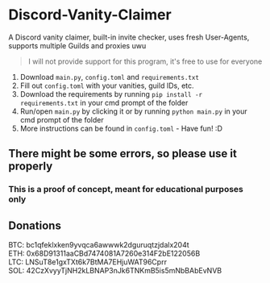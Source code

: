 # Discord-Vanity-Claimer
A Discord vanity claimer, built-in invite checker, uses fresh User-Agents, supports multiple Guilds and proxies uwu
> I will not provide support for this program, it's free to use for everyone

1. Download `main.py`, `config.toml` and `requirements.txt`
2. Fill out `config.toml` with your vanities, guild IDs, etc.
3. Download the requirements by running `pip install -r requirements.txt`  in your cmd prompt of the folder
4. Run/open `main.py` by clicking it or by running `python main.py` in your cmd prompt of the folder
5. More instructions can be found in `config.toml` - Have fun! :D

## There might be some errors, so please use it properly
### This is a proof of concept, meant for educational purposes only

## Donations
BTC: bc1qfeklxken9yvqca6awwwk2dguruqtzjdalx204t<br>
ETH: 0x68D91311aaCBd7474081A7260e314F2bE122056B<br>
LTC: LNSuT8e1gxTXt6k7BtMA7EHjuWAT96Cprr<br>
SOL: 42CzXvyyTjNH2kLBNAP3nJk6TNKmB5is5mNbBAbEvNVB<br>
